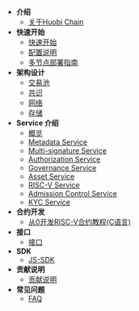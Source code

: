 - **介绍**
	- [关于Huobi Chain](/intro.md)
- **快速开始**
	- [快速开始](/getting_started.md)
	- [配置说明](/config.md)
	- [多节点部署指南](/multi_node_deploy.md)
- **架构设计**
	<!-- - [整体架构](/arch.md) -->
	- [交易池](/transaction_pool.md)
	- [共识](/overlord.md)
	- [网络](/network.md)
	- [存储](/storage.md)
- **Service 介绍**
	- [概览](/service_overview.md)
	- [Metadata Service](/metadata_service.md)
	- [Multi-signature Service](/multi_signature_service.md)
	- [Authorization Service](/authorization_service.md)
	- [Governance Service](/governance_service.md)
	- [Asset Service](/asset_service.md)
	- [RISC-V Service](/riscv_service.md)
	- [Admission Control Service](/admission_control_service.md)
	- [KYC Service](/kyc_service.md)
- **合约开发**
	- [从0开发RISC-V合约教程(C语言)](/contract_demo.md)
- **接口**
	- [接口](/graphql_api.md)
- **SDK**
	- [JS-SDK](/js_sdk.md)
- **贡献说明**
	- [贡献说明](/contribute.md)
- **常见问题**
	- [FAQ](/faq.md)
